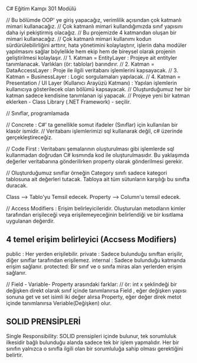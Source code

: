 C# Eğitim Kampı 301 Modülü

// Bu bölümde OOP' ye giriş yapacağız, verimlilik açısından çok katmanlı mimari kullanacağız.
// Çok katmanlı mimari kullandığımızda sınıf yapısını daha iyi pekiştirmiş olacağız.
// Bu projemizde 4 katmandan oluşan bir mimari kullanacağız.
// Çok katmanlı mimari kullanımı kodun sürdürülebilirliğini arttırır, hata yönetimini kolaylaştırır, işlerin daha modüler yapılmasını sağlar böylelikle hem ekip hem de bireysel olarak projenin geliştirilmesi kolaylaşır.
// 1. Katman = EntityLayer : Projeye ait entityler tanımlanacak. Varlıkları (ör: tablolar) barındırır.
// 2. Katman = DataAccessLayer : Proje ile ilgili veritabanı işlemlerini kapsayacak.
// 3. Katman = BusinessLayer : Logic sorgulamaları yapılacak.
// 4. Katman = Presentation / UI Layer (Kullanıcı Arayüzü Katmanı) : Yapılan işlemlerin kullanıcıya gösterilecek olan bölümü kapsayacak.
// Oluşturduğumuz her bir katman sadece kendisine tanımlanan işi yapacak.
// Projeye yeni bir katman eklerken - Class Library (.NET Framework) - seçilir.

// Sınıflar, programlamada 

// Concrete : C#' ta genellikle somut ifadeler (Sınıflar) için kullanılan bir klasör ismidir. 
// Veritabanı işlemlerimizi sql kullanarak değil, c# üzerinde gerçekleştireceğiz.

// Code First : Veritabanı şemalarının oluşturulması gibi işlemlerde sql kullanmadan doğrudan C# kısmında kod ile oluşturulmasıdır. Bu yaklaşımda değerler veritabanına gönderilirken property olarak gönderilmesi gerekir.


// Oluşturduğumuz sınıflar örneğin Category sınıfı sadece kategori tablosuna ait değerleri tutacak. Tabloya ait tüm sütunların karşılığı bu sınıfta duracak.

Class --> Tablo'yu Temsil edecek.
Property --> Column'u temsil edecek.

// Access Modifiers : Erişim belirleyicileridir. Oluşturulan metodların kimler tarafından erişileceği veya erişilemeyeceğinin belirlendiği ve bir kısıtlama uygulanan değerdir. 

4 temel erişim belirleyici (Accsess Modifiers)
------------------------------------------------
public : Her yerden erişilebilir.
private : Sadece bulunduğu sınıftan erişilir, diğer sınıflar tarafından erişilemez.
internal : Sadece bulunduğu katmanda erişim sağlanır.
protected: Bir sınıf ve o sınıfa miras alan yerlerden erişim sağlanır.


// Field - Variable- Property arasındaki farklar: 
// ör: int x şeklindeği bir değişken direkt olarak sınıf içinde tanımlanırsa Field , eğer değişken yapısı sonuna get ve set isimli iki değer alırsa Property, eğer değer direk metot içinde tanımlanırsa Veriable(Değişken) olur. 


SOLID PRENSİPLERİ
-------------------
Single Responsibility: SOLID prensipleri içinde bulunur, tek sorumluluk ilkesidir bağlı bulunduğu alanda sadece tek bir işlem yapmalıdır. Her bir sınıfın yalnızca o sınıfla ilgili olan bir sorumluluğa sahip olması gerektiğini belirtir.
